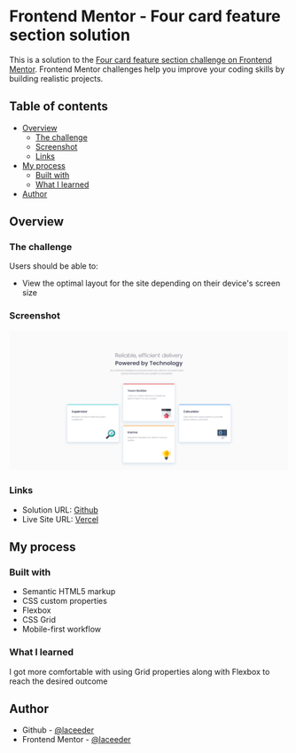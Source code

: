 # Frontend Mentor - Four card feature section solution

This is a solution to the [Four card feature section challenge on Frontend Mentor](https://www.frontendmentor.io/challenges/four-card-feature-section-weK1eFYK). Frontend Mentor challenges help you improve your coding skills by building realistic projects. 

## Table of contents

- [Overview](#overview)
  - [The challenge](#the-challenge)
  - [Screenshot](#screenshot)
  - [Links](#links)
- [My process](#my-process)
  - [Built with](#built-with)
  - [What I learned](#what-i-learned)
- [Author](#author)

## Overview

### The challenge

Users should be able to:

- View the optimal layout for the site depending on their device's screen size

### Screenshot

![](./screenshot.png)

### Links

- Solution URL: [Github](https://github.com/laceeder/four-card-feature-section)
- Live Site URL: [Vercel](https://four-card-feature-section-laceeder.vercel.app/)

## My process

### Built with

- Semantic HTML5 markup
- CSS custom properties
- Flexbox
- CSS Grid
- Mobile-first workflow

### What I learned

I got more comfortable with using Grid properties along with Flexbox to reach the desired outcome

## Author

- Github - [@laceeder](https://www.github.com/laceeder)
- Frontend Mentor - [@laceeder](https://www.frontendmentor.io/profile/laceeder)